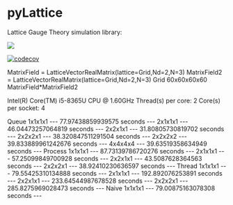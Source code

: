 # pyLattice
Lattice Gauge Theory simulation library: 

![](https://github.com/pretidav/pyLattice/actions/workflows/testonbuild.yml/badge.svg)

[![codecov](https://codecov.io/gh/pretidav/pyLattice/branch/parallel/graph/badge.svg?token=KWS8S8BH3T)](https://codecov.io/gh/pretidav/pyLattice)

MatrixField = LatticeVectorRealMatrix(lattice=Grid,Nd=2,N=3)
MatrixField2 = LatticeVectorRealMatrix(lattice=Grid,Nd=2,N=3)
Grid 60x60x60x60
MatrixField*MatrixField2

Intel(R) Core(TM) i5-8365U CPU @ 1.60GHz
Thread(s) per core:  2
Core(s) per socket:  4

Queue 
1x1x1x1
--- 77.97438859939575 seconds ---
2x1x1x1
--- 46.04473257064819 seconds ---
2x2x1x1
--- 31.80805730819702 seconds ---
2x2x2x1
--- 38.320847511291504 seconds ---
2x2x2x2
--- 39.833889961242676 seconds ---
4x4x4x4
--- 39.63519358634949 seconds ---
Process
1x1x1x1
--- 87.73139786720276 seconds ---
2x1x1x1
--- 57.25099849700928 seconds ---
2x2x1x1
--- 43.5087628364563 seconds ---
2x2x2x1
--- 38.92410230636597 seconds ---
Thread
1x1x1x1
--- 79.55425310134888 seconds ---
2x1x1x1
--- 192.892076253891 seconds ---
2x2x1x1
--- 233.64544987678528 seconds ---
2x2x2x1
--- 285.8275969028473 seconds ---
Naive
1x1x1x1
--- 79.00875163078308 seconds ---